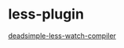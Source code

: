 # less-plugin

[deadsimple-less-watch-compiler](https://github.com/jonycheung/deadsimple-less-watch-compiler)
